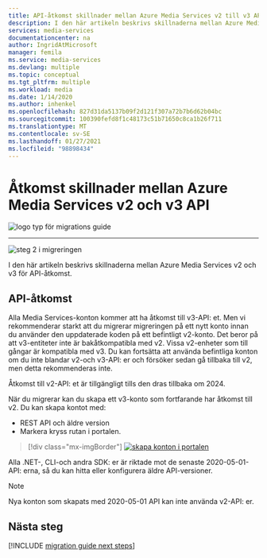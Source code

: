 ```yaml
---
title: API-åtkomst skillnader mellan Azure Media Services v2 till v3 API-åtkomst
description: I den här artikeln beskrivs skillnaderna mellan Azure Media Services v2 och v3 för API-åtkomst.
services: media-services
documentationcenter: na
author: IngridAtMicrosoft
manager: femila
ms.service: media-services
ms.devlang: multiple
ms.topic: conceptual
ms.tgt_pltfrm: multiple
ms.workload: media
ms.date: 1/14/2020
ms.author: inhenkel
ms.openlocfilehash: 827d31da5137b09f2d121f307a72b7b6d62b04bc
ms.sourcegitcommit: 100390fefd8f1c48173c51b71650c8ca1b26f711
ms.translationtype: MT
ms.contentlocale: sv-SE
ms.lasthandoff: 01/27/2021
ms.locfileid: "98898434"
---
```

# <a name="api-access-differences-between-azure-media-services-v2-to-v3-api"></a>Åtkomst skillnader mellan Azure Media Services v2 och v3 API

![logo typ för migrations guide](./media/migration-guide/azure-media-services-logo-migration-guide.svg)

<hr color="#5ea0ef" size="10">

![steg 2 i migreringen](./media/migration-guide/steps-2.svg)

I den här artikeln beskrivs skillnaderna mellan Azure Media Services v2 och v3 för API-åtkomst.

## <a name="api-access"></a>API-åtkomst

Alla Media Services-konton kommer att ha åtkomst till v3-API: et. Men vi rekommenderar starkt att du migrerar migreringen på ett nytt konto innan du använder den uppdaterade koden på ett befintligt v2-konto. Det beror på att v3-entiteter inte är bakåtkompatibla med v2. Vissa v2-enheter som till gångar är kompatibla med v3.
Du kan fortsätta att använda befintliga konton om du inte blandar v2-och v3-API: er och försöker sedan gå tillbaka till v2, men detta rekommenderas inte.

Åtkomst till v2-API: et är tillgängligt tills den dras tillbaka om 2024.

När du migrerar kan du skapa ett v3-konto som fortfarande har åtkomst till v2.  Du kan skapa kontot med:

- REST API och äldre version
- Markera kryss rutan i portalen.

> [!div class="mx-imgBorder"]
> [![skapa konton i portalen ](./media/migration-guide/v-3-v-2-access-account-creation-small.png)](./media/migration-guide/v-3-v-2-access-account-creation.png#lightbox)

Alla .NET-, CLI-och andra SDK: er är riktade mot de senaste 2020-05-01-API: erna, så du kan hitta eller konfigurera äldre API-versioner.

> [!NOTE]
> Nya konton som skapats med 2020-05-01 API kan inte använda v2-API: er.

## <a name="next-steps"></a>Nästa steg

[!INCLUDE [migration guide next steps](./includes/migration-guide-next-steps.md)]
